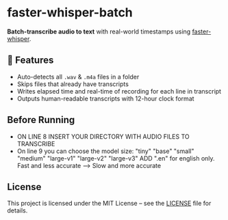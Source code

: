 # faster-whisper-batch

**Batch-transcribe audio to text** with real-world timestamps using [faster-whisper](https://github.com/guillaumekln/faster-whisper).

## 🔧 Features
- Auto-detects all `.wav` & `.m4a` files in a folder
- Skips files that already have transcripts
- Writes elapsed time and real-time of recording for each line in transcript 
- Outputs human-readable transcripts with 12-hour clock format

## Before Running
- ON LINE 8 INSERT YOUR DIRECTORY WITH AUDIO FILES TO TRANSCRIBE 
- On line 9 you can choose the model size: "tiny" "base" "small" "medium" "large-v1" "large-v2" "large-v3" ADD ".en" for english only. Fast and less accurate --> Slow and more accurate 


## License

This project is licensed under the MIT License – see the [LICENSE](LICENSE) file for details.
